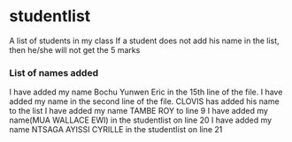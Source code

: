 # studentlist
A list of students in my class
If a student does not add his name in the list, then he/she will not get the 5 marks

### List of names added

I have added my name Bochu Yunwen Eric in the 15th line of the file.
I have added my name in the second line of the file.
CLOVIS has added his name to the list
I have added my name TAMBE ROY to line 9
I have added my name(MUA WALLACE EWI) in the studentlist on line 20
I have added my name NTSAGA AYISSI CYRILLE in the studentlist on line 21

